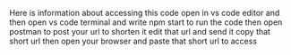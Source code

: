 Here is information about accessing this code
open in vs code editor and then open vs code terminal and write npm start to run the code 
then open postman to post your url to shorten it 
edit that url and send it copy that short url
then open your browser and paste that short url to access 
